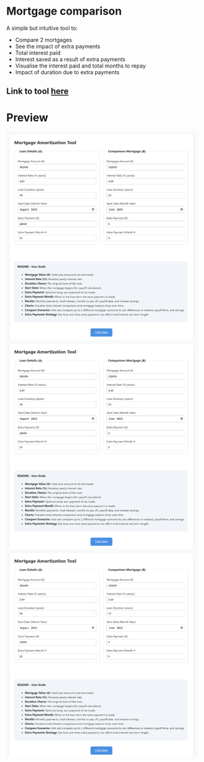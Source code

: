 # Mortgage comparison
A simple but intuitive tool to:
- Compare 2 mortgages
- See the impact of extra payments
- Total interest paid
- Interest saved as a result of extra payments
- Visualise the interest paid and total months to repay
- Impact of duration due to extra payments

## Link to tool [here](https://kar-ven.github.io/mortgage-compare/)

# Preview

![Input fields](static/preview1.png "Input fields")
![Results](static/preview1.png "Results")
![Amortization table](static/preview1.png "Amortization table")

